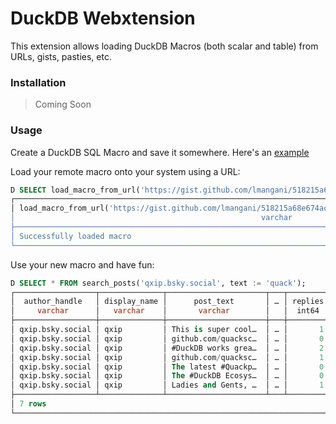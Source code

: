 # DuckDB Webxtension

This extension allows loading DuckDB Macros (both scalar and table) from URLs, gists, pasties, etc.

### Installation

> Coming Soon

### Usage
Create a DuckDB SQL Macro and save it somewhere. Here's an [example](https://gist.github.com/lmangani/518215a68e674ac662537d518799b893)

Load your remote macro onto your system using a URL: 

```sql
D SELECT load_macro_from_url('https://gist.github.com/lmangani/518215a68e674ac662537d518799b893/raw/5f305480fdd7468f4ecda3686011bab8e8e711bf/bsky.sql');
┌──────────────────────────────────────────────────────────────────────────────────────────────────────────────────────┐
│ load_macro_from_url('https://gist.github.com/lmangani/518215a68e674ac662537d518799b893/raw/5f305480fdd7468f4ecda36…  │
│                                                       varchar                                                        │
├──────────────────────────────────────────────────────────────────────────────────────────────────────────────────────┤
│ Successfully loaded macro                                                                                            │
└──────────────────────────────────────────────────────────────────────────────────────────────────────────────────────┘
```

Use your new macro and have fun: 

```sql
D SELECT * FROM search_posts('qxip.bsky.social', text := 'quack');
┌──────────────────┬──────────────┬──────────────────────┬───┬─────────┬─────────┬───────┬────────┐
│  author_handle   │ display_name │      post_text       │ … │ replies │ reposts │ likes │ quotes │
│     varchar      │   varchar    │       varchar        │   │  int64  │  int64  │ int64 │ int64  │
├──────────────────┼──────────────┼──────────────────────┼───┼─────────┼─────────┼───────┼────────┤
│ qxip.bsky.social │ qxip         │ This is super cool…  │ … │       1 │       0 │     1 │      0 │
│ qxip.bsky.social │ qxip         │ github.com/quacksc…  │ … │       0 │       1 │     2 │      0 │
│ qxip.bsky.social │ qxip         │ #DuckDB works grea…  │ … │       2 │       3 │    24 │      0 │
│ qxip.bsky.social │ qxip         │ github.com/quacksc…  │ … │       1 │       0 │     0 │      0 │
│ qxip.bsky.social │ qxip         │ The latest #Quackp…  │ … │       0 │       0 │     2 │      0 │
│ qxip.bsky.social │ qxip         │ The #DuckDB Ecosys…  │ … │       0 │       0 │     5 │      0 │
│ qxip.bsky.social │ qxip         │ Ladies and Gents, …  │ … │       1 │       0 │     4 │      0 │
├──────────────────┴──────────────┴──────────────────────┴───┴─────────┴─────────┴───────┴────────┤
│ 7 rows                                                                      9 columns (7 shown) │
└─────────────────────────────────────────────────────────────────────────────────────────────────┘
```
